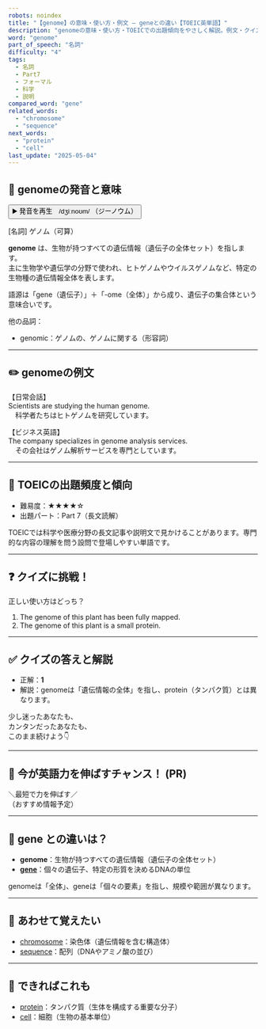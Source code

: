```yaml
---
robots: noindex
title: "【genome】の意味・使い方・例文 ― geneとの違い【TOEIC英単語】"
description: "genomeの意味・使い方・TOEICでの出題傾向をやさしく解説。例文・クイズ付きでgeneとの違いもわかりやすく学べます。"
word: "genome"
part_of_speech: "名詞"
difficulty: "4"
tags:
  - 名詞
  - Part7
  - フォーマル
  - 科学
  - 説明
compared_word: "gene"
related_words:
  - "chromosome"
  - "sequence"
next_words:
  - "protein"
  - "cell"
last_update: "2025-05-04"
---
```


## 🔰 genomeの発音と意味

<button class="play-audio" onclick="playTTS('genome')">
  <span class="play-audio-main">
    ▶️ 発音を再生　/dʒiːnoʊm/
  </span>
  <span class="play-audio-sub">
    （ジーノウム）
  </span>
</button>

[名詞] ゲノム（可算）

**genome** は、生物が持つすべての遺伝情報（遺伝子の全体セット）を指します。  
主に生物学や遺伝学の分野で使われ、ヒトゲノムやウイルスゲノムなど、特定の生物種の遺伝情報全体を表します。

語源は「gene（遺伝子）」＋「-ome（全体）」から成り、遺伝子の集合体という意味合いです。

他の品詞：  
- genomic：ゲノムの、ゲノムに関する（形容詞）

---

## ✏️ genomeの例文

【日常会話】  
Scientists are studying the human genome.  
　科学者たちはヒトゲノムを研究しています。

【ビジネス英語】  
The company specializes in genome analysis services.  
　その会社はゲノム解析サービスを専門としています。

---

## 🎯 TOEICの出題頻度と傾向

- 難易度：★★★★☆
- 出題パート：Part 7（長文読解）

TOEICでは科学や医療分野の長文記事や説明文で見かけることがあります。専門的な内容の理解を問う設問で登場しやすい単語です。

---

## ❓ クイズに挑戦！

正しい使い方はどっち？

1. The genome of this plant has been fully mapped.  
2. The genome of this plant is a small protein.

---

## ✅ クイズの答えと解説

- 正解：**1**
- 解説：genomeは「遺伝情報の全体」を指し、protein（タンパク質）とは異なります。

少し迷ったあなたも、  
カンタンだったあなたも、  
このまま続けよう👇️

---

## 🚀 今が英語力を伸ばすチャンス！ (PR)

<div class="info-center">
＼最短で力を伸ばす／<br>  
（おすすめ情報予定）
</div>

---

## 🤔  gene との違いは？

- **genome**：生物が持つすべての遺伝情報（遺伝子の全体セット）
- **[gene](/word/gene/)**：個々の遺伝子、特定の形質を決めるDNAの単位

genomeは「全体」、geneは「個々の要素」を指し、規模や範囲が異なります。

---

## 🧩 あわせて覚えたい

- [chromosome](/word/chromosome/)：染色体（遺伝情報を含む構造体）
- [sequence](/word/sequence/)：配列（DNAやアミノ酸の並び）

---

## 📖 できればこれも

- [protein](/word/protein/)：タンパク質（生体を構成する重要な分子）
- [cell](/word/cell/)：細胞（生物の基本単位）

<!-- cvid: aid00_bid01 -->

